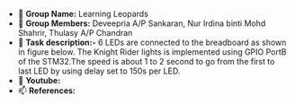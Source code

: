 - 👋 **Group Name:** Learning Leopards
- 👀 **Group Members:** Deveepria A/P Sankaran, Nur Irdina binti Mohd Shahrir, Thulasy A/P Chandran
- 🌱 **Task description:-**
6 LEDs are connected to the breadboard as shown in figure below. The Knight Rider lights is implemented using GPIO PortB of the STM32.The speed is about 1 to 2 second to go from the first to last LED by using delay set to 150s per LED.
- 💞️ **Youtube:** 
- 📫 **References:** 
